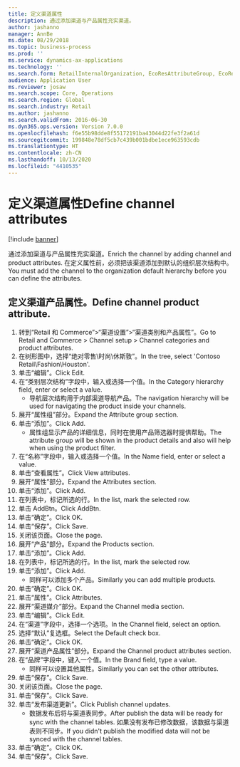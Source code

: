 ```yaml
---
title: 定义渠道属性
description: 通过添加渠道与产品属性充实渠道。
author: jashanno
manager: AnnBe
ms.date: 08/29/2018
ms.topic: business-process
ms.prod: ''
ms.service: dynamics-ax-applications
ms.technology: ''
ms.search.form: RetailInternalOrganization, EcoResAttributeGroup, EcoResAttributeGroupAttribute, RetailAddChannelItems, RetailCatalogProductAttributeValue, RetailMedia
audience: Application User
ms.reviewer: josaw
ms.search.scope: Core, Operations
ms.search.region: Global
ms.search.industry: Retail
ms.author: jashanno
ms.search.validFrom: 2016-06-30
ms.dyn365.ops.version: Version 7.0.0
ms.openlocfilehash: f6e55b98dde8f55172191ba43044d22fe3f2a61d
ms.sourcegitcommit: 199848e78df5cb7c439b001bdbe1ece963593cdb
ms.translationtype: HT
ms.contentlocale: zh-CN
ms.lasthandoff: 10/13/2020
ms.locfileid: "4410535"
---
```

# <a name="define-channel-attributes"></a><span data-ttu-id="adb11-103">定义渠道属性</span><span class="sxs-lookup"><span data-stu-id="adb11-103">Define channel attributes</span></span>

[!include [banner](../includes/banner.md)]

<span data-ttu-id="adb11-104">通过添加渠道与产品属性充实渠道。</span><span class="sxs-lookup"><span data-stu-id="adb11-104">Enrich the channel by adding channel and product attributes.</span></span> <span data-ttu-id="adb11-105">在定义属性前，必须把该渠道添加到默认的组织层次结构中。</span><span class="sxs-lookup"><span data-stu-id="adb11-105">You must add the channel to the organization default hierarchy before you can define the attributes.</span></span>


## <a name="define-channel-product-attribute"></a><span data-ttu-id="adb11-106">定义渠道产品属性。</span><span class="sxs-lookup"><span data-stu-id="adb11-106">Define channel product attribute.</span></span>
1. <span data-ttu-id="adb11-107">转到“Retail 和 Commerce”>“渠道设置”>“渠道类别和产品属性”。</span><span class="sxs-lookup"><span data-stu-id="adb11-107">Go to Retail and Commerce > Channel setup > Channel categories and product attributes.</span></span>
2. <span data-ttu-id="adb11-108">在树形图中，选择“绝对零售\时尚\休斯敦”。</span><span class="sxs-lookup"><span data-stu-id="adb11-108">In the tree, select 'Contoso Retail\Fashion\Houston'.</span></span>
3. <span data-ttu-id="adb11-109">单击“编辑”。</span><span class="sxs-lookup"><span data-stu-id="adb11-109">Click Edit.</span></span>
4. <span data-ttu-id="adb11-110">在“类别层次结构”字段中，输入或选择一个值。</span><span class="sxs-lookup"><span data-stu-id="adb11-110">In the Category hierarchy field, enter or select a value.</span></span>
    * <span data-ttu-id="adb11-111">导航层次结构用于内部渠道导航产品。</span><span class="sxs-lookup"><span data-stu-id="adb11-111">The navigation hierarchy will be used for navigating the product inside your channels.</span></span>  
5. <span data-ttu-id="adb11-112">展开“属性组”部分。</span><span class="sxs-lookup"><span data-stu-id="adb11-112">Expand the Attribute group section.</span></span>
6. <span data-ttu-id="adb11-113">单击“添加”。</span><span class="sxs-lookup"><span data-stu-id="adb11-113">Click Add.</span></span>
    * <span data-ttu-id="adb11-114">属性组显示产品的详细信息，同时在使用产品筛选器时提供帮助。</span><span class="sxs-lookup"><span data-stu-id="adb11-114">The attribute group will be shown in the product details and also will help when using the product filter.</span></span>  
7. <span data-ttu-id="adb11-115">在“名称”字段中，输入或选择一个值。</span><span class="sxs-lookup"><span data-stu-id="adb11-115">In the Name field, enter or select a value.</span></span>
8. <span data-ttu-id="adb11-116">单击“查看属性”。</span><span class="sxs-lookup"><span data-stu-id="adb11-116">Click View attributes.</span></span>
9. <span data-ttu-id="adb11-117">展开“属性”部分。</span><span class="sxs-lookup"><span data-stu-id="adb11-117">Expand the Attributes section.</span></span>
10. <span data-ttu-id="adb11-118">单击“添加”。</span><span class="sxs-lookup"><span data-stu-id="adb11-118">Click Add.</span></span>
11. <span data-ttu-id="adb11-119">在列表中，标记所选的行。</span><span class="sxs-lookup"><span data-stu-id="adb11-119">In the list, mark the selected row.</span></span>
12. <span data-ttu-id="adb11-120">单击 AddBtn。</span><span class="sxs-lookup"><span data-stu-id="adb11-120">Click AddBtn.</span></span>
13. <span data-ttu-id="adb11-121">单击“确定”。</span><span class="sxs-lookup"><span data-stu-id="adb11-121">Click OK.</span></span>
14. <span data-ttu-id="adb11-122">单击“保存”。</span><span class="sxs-lookup"><span data-stu-id="adb11-122">Click Save.</span></span>
15. <span data-ttu-id="adb11-123">关闭该页面。</span><span class="sxs-lookup"><span data-stu-id="adb11-123">Close the page.</span></span>
16. <span data-ttu-id="adb11-124">展开“产品”部分。</span><span class="sxs-lookup"><span data-stu-id="adb11-124">Expand the Products section.</span></span>
17. <span data-ttu-id="adb11-125">单击“添加”。</span><span class="sxs-lookup"><span data-stu-id="adb11-125">Click Add.</span></span>
18. <span data-ttu-id="adb11-126">在列表中，标记所选的行。</span><span class="sxs-lookup"><span data-stu-id="adb11-126">In the list, mark the selected row.</span></span>
19. <span data-ttu-id="adb11-127">单击“添加”。</span><span class="sxs-lookup"><span data-stu-id="adb11-127">Click Add.</span></span>
    * <span data-ttu-id="adb11-128">同样可以添加多个产品。</span><span class="sxs-lookup"><span data-stu-id="adb11-128">Similarly you can add multiple products.</span></span>  
20. <span data-ttu-id="adb11-129">单击“确定”。</span><span class="sxs-lookup"><span data-stu-id="adb11-129">Click OK.</span></span>
21. <span data-ttu-id="adb11-130">单击“属性”。</span><span class="sxs-lookup"><span data-stu-id="adb11-130">Click Attributes.</span></span>
22. <span data-ttu-id="adb11-131">展开“渠道媒介”部分。</span><span class="sxs-lookup"><span data-stu-id="adb11-131">Expand the Channel media section.</span></span>
23. <span data-ttu-id="adb11-132">单击“编辑”。</span><span class="sxs-lookup"><span data-stu-id="adb11-132">Click Edit.</span></span>
24. <span data-ttu-id="adb11-133">在“渠道”字段中，选择一个选项。</span><span class="sxs-lookup"><span data-stu-id="adb11-133">In the Channel field, select an option.</span></span>
25. <span data-ttu-id="adb11-134">选择“默认”复选框。</span><span class="sxs-lookup"><span data-stu-id="adb11-134">Select the Default check box.</span></span>
26. <span data-ttu-id="adb11-135">单击“确定”。</span><span class="sxs-lookup"><span data-stu-id="adb11-135">Click OK.</span></span>
27. <span data-ttu-id="adb11-136">展开“渠道产品属性”部分。</span><span class="sxs-lookup"><span data-stu-id="adb11-136">Expand the Channel product attributes section.</span></span>
28. <span data-ttu-id="adb11-137">在“品牌”字段中，键入一个值。</span><span class="sxs-lookup"><span data-stu-id="adb11-137">In the Brand field, type a value.</span></span>
    * <span data-ttu-id="adb11-138">同样可以设置其他属性。</span><span class="sxs-lookup"><span data-stu-id="adb11-138">Similarly you can set the other attributes.</span></span>  
29. <span data-ttu-id="adb11-139">单击“保存”。</span><span class="sxs-lookup"><span data-stu-id="adb11-139">Click Save.</span></span>
30. <span data-ttu-id="adb11-140">关闭该页面。</span><span class="sxs-lookup"><span data-stu-id="adb11-140">Close the page.</span></span>
31. <span data-ttu-id="adb11-141">单击“保存”。</span><span class="sxs-lookup"><span data-stu-id="adb11-141">Click Save.</span></span>
32. <span data-ttu-id="adb11-142">单击“发布渠道更新”。</span><span class="sxs-lookup"><span data-stu-id="adb11-142">Click Publish channel updates.</span></span>
    * <span data-ttu-id="adb11-143">数据发布后将与渠道表同步。</span><span class="sxs-lookup"><span data-stu-id="adb11-143">After publish the data will be ready for sync with the channel tables.</span></span> <span data-ttu-id="adb11-144">如果没有发布已修改数据，该数据与渠道表则不同步。</span><span class="sxs-lookup"><span data-stu-id="adb11-144">If you didn't publish the modified data will not be synced with the channel tables.</span></span>  
33. <span data-ttu-id="adb11-145">单击“确定”。</span><span class="sxs-lookup"><span data-stu-id="adb11-145">Click OK.</span></span>
34. <span data-ttu-id="adb11-146">单击“保存”。</span><span class="sxs-lookup"><span data-stu-id="adb11-146">Click Save.</span></span>

